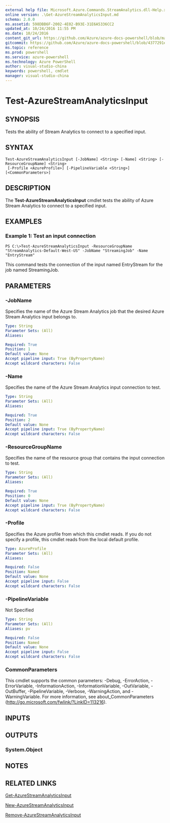 ```yaml
---
external help file: Microsoft.Azure.Commands.StreamAnalytics.dll-Help.xml
online version: .\Get-AzureStreamAnalyticsInput.md
schema: 2.0.0
ms.assetid: 598DBB6F-2002-4E02-B93E-31E6A5336CC2
updated_at: 10/24/2016 11:55 PM
ms.date: 10/24/2016
content_git_url: https://github.com/Azure/azure-docs-powershell/blob/master/azureps-cmdlets-docs/ResourceManager/AzureRM.StreamAnalytics/v0.9.8/Test-AzureStreamAnalyticsInput.md
gitcommit: https://github.com/Azure/azure-docs-powershell/blob/4377291ee360e58e2c1c5d644155daf6a0279055/azureps-cmdlets-docs/ResourceManager/AzureRM.StreamAnalytics/v0.9.8/Test-AzureStreamAnalyticsInput.md
ms.topic: reference
ms.prod: powershell
ms.service: azure-powershell
ms.technology: Azure PowerShell
author: visual-studio-china
keywords: powershell, cmdlet
manager: visual-studio-china
---
```


# Test-AzureStreamAnalyticsInput

## SYNOPSIS
Tests the ability of Stream Analytics to connect to a specified input.

## SYNTAX

```
Test-AzureStreamAnalyticsInput [-JobName] <String> [-Name] <String> [-ResourceGroupName] <String>
 [-Profile <AzureProfile>] [-PipelineVariable <String>] [<CommonParameters>]
```

## DESCRIPTION
The **Test-AzureStreamAnalyticsInput** cmdlet tests the ability of Azure Stream Analytics to connect to a specified input.

## EXAMPLES

### Example 1: Test an input connection
```
PS C:\>Test-AzureStreamAnalyticsInput -ResourceGroupName "StreamAnalytics-Default-West-US" -JobName "StreamingJob" -Name "EntryStream"
```

This command tests the connection of the input named EntryStream for the job named StreamingJob.

## PARAMETERS

### -JobName
Specifies the name of the Azure Stream Analytics job that the desired Azure Stream Analytics input belongs to.

```yaml
Type: String
Parameter Sets: (All)
Aliases: 

Required: True
Position: 1
Default value: None
Accept pipeline input: True (ByPropertyName)
Accept wildcard characters: False
```

### -Name
Specifies the name of the Azure Stream Analytics input connection to test.

```yaml
Type: String
Parameter Sets: (All)
Aliases: 

Required: True
Position: 2
Default value: None
Accept pipeline input: True (ByPropertyName)
Accept wildcard characters: False
```

### -ResourceGroupName
Specifies the name of the resource group that contains the input connection to test.

```yaml
Type: String
Parameter Sets: (All)
Aliases: 

Required: True
Position: 0
Default value: None
Accept pipeline input: True (ByPropertyName)
Accept wildcard characters: False
```

### -Profile
Specifies the Azure profile from which this cmdlet reads.
If you do not specify a profile, this cmdlet reads from the local default profile.

```yaml
Type: AzureProfile
Parameter Sets: (All)
Aliases: 

Required: False
Position: Named
Default value: None
Accept pipeline input: False
Accept wildcard characters: False
```

### -PipelineVariable
Not Specified

```yaml
Type: String
Parameter Sets: (All)
Aliases: pv

Required: False
Position: Named
Default value: None
Accept pipeline input: False
Accept wildcard characters: False
```

### CommonParameters
This cmdlet supports the common parameters: -Debug, -ErrorAction, -ErrorVariable, -InformationAction, -InformationVariable, -OutVariable, -OutBuffer, -PipelineVariable, -Verbose, -WarningAction, and -WarningVariable. For more information, see about_CommonParameters (http://go.microsoft.com/fwlink/?LinkID=113216).

## INPUTS

## OUTPUTS

### System.Object

## NOTES

## RELATED LINKS

[Get-AzureStreamAnalyticsInput](./Get-AzureStreamAnalyticsInput.md)

[New-AzureStreamAnalyticsInput](./New-AzureStreamAnalyticsInput.md)

[Remove-AzureStreamAnalyticsInput](./Remove-AzureStreamAnalyticsInput.md)


